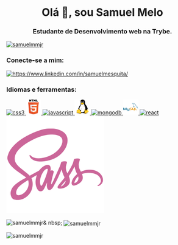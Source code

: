<h1 align = "center"> Olá 👋, sou Samuel Melo </h1>
<h3 align = "center"> Estudante de Desenvolvimento web na Trybe. </h3>

<p align = "left"> <a href = "https://github.com/ryo-ma/github-profile-trophy"> <img src = "https://github-profile-trophy.vercel.app/?username=samuelmmjr" alt = "samuelmmjr" /> </a> </p>

<h3 align = "left"> Conecte-se a mim: </h3>
<p align = "left">
<a href = "https://linkedin.com/in/https : //www.linkedin.com/in/samuelmesquita/ "target =" blank "> <img align =" center "src =" https://raw.githubusercontent.com/rahuldkjain/github-profile-readme-generator/ master / src / images / icons / Social / linked-in-alt.svg "alt = "https://www.linkedin.com/in/samuelmesquita/" height = "30" width = "40" /> </a>
</p>

<h3 align = "left"> Idiomas e ferramentas: </h3>
<p align = "left"> <a href="https://www.w3schools.com/css/" target="_blank"> <img src = "https://raw.githubusercontent.com/devicons/devicon /master/icons/css3/css3-original-wordmark.svg "alt =" css3 "width =" 40 "height =" 40 "/> </a> <a href =" https://www.w3.org / html / "target =" _ blank "> <img src =" https://raw.githubusercontent.com/devicons/devicon/master/icons/html5/html5-original-wordmark.svg "alt =" html5 "width = "40" height = "40" /> </a> <a href="https://developer.mozilla.org/en-US/docs/Web/JavaScript" target="_blank"> <img src = " https: //raw.githubusercontent.com / devicons / devicon / master / icons / javascript / javascript-original.svg "alt =" javascript "width =" 40 "height =" 40 "/> </a> <a href =" https: // www. linux.org/ "target =" _ blank "> <img src =" https://raw.githubusercontent.com/devicons/devicon/master/icons/linux/linux-original.svg "alt =" linux "width =" 40 "height =" 40 "/> </a> <a href="https://www.mongodb.com/" target="_blank"> <img src =" https://raw.githubusercontent.com/ devicons / devicon / master / icons / mongodb / mongodb-original-wordmark.svg "alt =" mongodb "width =" 40 "height =" 40 "/> </a> <a href =" https: // www. mysql.com / "target =" _ blank "> <img src =" https://raw.githubusercontent.com/devicons/devicon/master/icons/mysql/mysql-original-wordmark.svg "alt =" mysql "width =" 40 "height =" 40 "/> </a> <a href="https://reactjs.org/" target="_blank"> <img src =" https://raw.githubusercontent.com/devicons/ devicon / master / icons / react / react-original-wordmark.svg "alt =" react "width =" 40 "height =" 40 "/> </a> <a href =" https: // sass-lang. com "target =" _ blank "> <img src =" https://raw.githubusercontent.com/devicons/devicon/master/icons/sass/sass-original.svg "alt =" sass "largura =" 40 "altura = "40" /></a> </p>

<p> <img align = "left" src = "https://github-readme-stats.vercel.app/api/top-langs?username=samuelmmjr&show_icons=true&locale=en&layout=compact" alt = "samuelmmjr" /> </p>

<p> & nbsp; <img align = "center" src = "https://github-readme-stats.vercel.app/api?username=samuelmmjr&show_icons=true&locale=en" alt = "samuelmmjr" /> </p>

<p> <img align = "center" src = "https://github-readme-streak-stats.herokuapp.com/?user=samuelmmjr&" alt = "samuelmmjr" /> </p>

